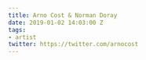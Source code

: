 ```yaml
---
title: Arno Cost & Norman Doray
date: 2019-01-02 14:03:00 Z
tags:
- artist
twitter: https://twitter.com/arnocost
---
```


